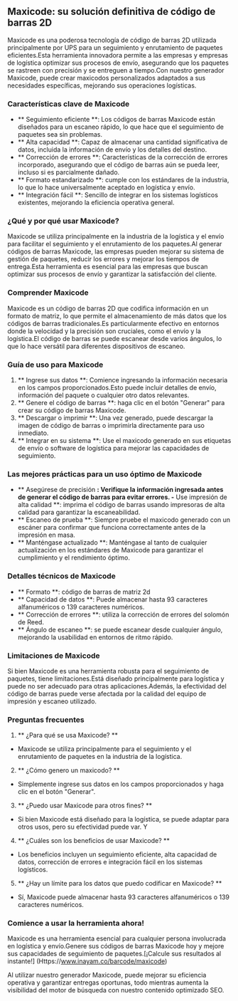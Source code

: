 ## Maxicode: su solución definitiva de código de barras 2D

Maxicode es una poderosa tecnología de código de barras 2D utilizada principalmente por UPS para un seguimiento y enrutamiento de paquetes eficientes.Esta herramienta innovadora permite a las empresas y empresas de logística optimizar sus procesos de envío, asegurando que los paquetes se rastreen con precisión y se entreguen a tiempo.Con nuestro generador Maxicode, puede crear maxicodos personalizados adaptados a sus necesidades específicas, mejorando sus operaciones logísticas.

### Características clave de Maxicode

- ** Seguimiento eficiente **: Los códigos de barras Maxicode están diseñados para un escaneo rápido, lo que hace que el seguimiento de paquetes sea sin problemas.
- ** Alta capacidad **: Capaz de almacenar una cantidad significativa de datos, incluida la información de envío y los detalles del destino.
- ** Corrección de errores **: Características de la corrección de errores incorporado, asegurando que el código de barras aún se pueda leer, incluso si es parcialmente dañado.
- ** Formato estandarizado **: cumple con los estándares de la industria, lo que lo hace universalmente aceptado en logística y envío.
- ** Integración fácil **: Sencillo de integrar en los sistemas logísticos existentes, mejorando la eficiencia operativa general.

### ¿Qué y por qué usar Maxicode?

Maxicode se utiliza principalmente en la industria de la logística y el envío para facilitar el seguimiento y el enrutamiento de los paquetes.Al generar códigos de barras Maxicode, las empresas pueden mejorar su sistema de gestión de paquetes, reducir los errores y mejorar los tiempos de entrega.Esta herramienta es esencial para las empresas que buscan optimizar sus procesos de envío y garantizar la satisfacción del cliente.

### Comprender Maxicode

Maxicode es un código de barras 2D que codifica información en un formato de matriz, lo que permite el almacenamiento de más datos que los códigos de barras tradicionales.Es particularmente efectivo en entornos donde la velocidad y la precisión son cruciales, como el envío y la logística.El código de barras se puede escanear desde varios ángulos, lo que lo hace versátil para diferentes dispositivos de escaneo.

### Guía de uso para Maxicode

1. ** Ingrese sus datos **: Comience ingresando la información necesaria en los campos proporcionados.Esto puede incluir detalles de envío, información del paquete o cualquier otro datos relevantes.
2. ** Genere el código de barras **: haga clic en el botón "Generar" para crear su código de barras Maxicode.
3. ** Descargar o imprimir **: Una vez generado, puede descargar la imagen de código de barras o imprimirla directamente para uso inmediato.
4. ** Integrar en su sistema **: Use el maxicodo generado en sus etiquetas de envío o software de logística para mejorar las capacidades de seguimiento.

### Las mejores prácticas para un uso óptimo de Maxicode

- ** Asegúrese de precisión **: Verifique la información ingresada antes de generar el código de barras para evitar errores.
-** Use impresión de alta calidad **: imprima el código de barras usando impresoras de alta calidad para garantizar la escaneabilidad.
- ** Escaneo de prueba **: Siempre pruebe el maxicodo generado con un escáner para confirmar que funciona correctamente antes de la impresión en masa.
- ** Manténgase actualizado **: Manténgase al tanto de cualquier actualización en los estándares de Maxicode para garantizar el cumplimiento y el rendimiento óptimo.

### Detalles técnicos de Maxicode

- ** Formato **: código de barras de matriz 2d
- ** Capacidad de datos **: Puede almacenar hasta 93 caracteres alfanuméricos o 139 caracteres numéricos.
- ** Corrección de errores **: utiliza la corrección de errores del solomón de Reed.
- ** Ángulo de escaneo **: se puede escanear desde cualquier ángulo, mejorando la usabilidad en entornos de ritmo rápido.

### Limitaciones de Maxicode

Si bien Maxicode es una herramienta robusta para el seguimiento de paquetes, tiene limitaciones.Está diseñado principalmente para logística y puede no ser adecuado para otras aplicaciones.Además, la efectividad del código de barras puede verse afectada por la calidad del equipo de impresión y escaneo utilizado.

### Preguntas frecuentes

1. ** ¿Para qué se usa Maxicode? **
- Maxicode se utiliza principalmente para el seguimiento y el enrutamiento de paquetes en la industria de la logística.

2. ** ¿Cómo genero un maxicodo? **
- Simplemente ingrese sus datos en los campos proporcionados y haga clic en el botón "Generar".

3. ** ¿Puedo usar Maxicode para otros fines? **
- Si bien Maxicode está diseñado para la logística, se puede adaptar para otros usos, pero su efectividad puede var. Y

4. ** ¿Cuáles son los beneficios de usar Maxicode? **
- Los beneficios incluyen un seguimiento eficiente, alta capacidad de datos, corrección de errores e integración fácil en los sistemas logísticos.

5. ** ¿Hay un límite para los datos que puedo codificar en Maxicode? **
- Sí, Maxicode puede almacenar hasta 93 caracteres alfanuméricos o 139 caracteres numéricos.

### Comience a usar la herramienta ahora!

Maxicode es una herramienta esencial para cualquier persona involucrada en logística y envío.Genere sus códigos de barras Maxicode hoy y mejore sus capacidades de seguimiento de paquetes.[¡Calcule sus resultados al instante!] (Https://www.inayam.co/barcode/maxicode)

Al utilizar nuestro generador Maxicode, puede mejorar su eficiencia operativa y garantizar entregas oportunas, todo mientras aumenta la visibilidad del motor de búsqueda con nuestro contenido optimizado SEO.